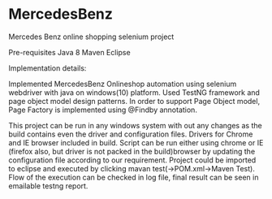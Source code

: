 # MercedesBenz
Mercedes Benz online shopping selenium project 

Pre-requisites
Java 8
Maven
Eclipse

Implementation details:

Implemented MercedesBenz Onlineshop automation using selenium webdriver with java on windows(10) platform. Used TestNG framework and 
page object model design patterns. In order to support Page Object model, Page Factory is implemented using @Findby annotation. 

This project can be run in any windows system with out any changes as the build contains even the driver and configuration files.
Drivers for Chrome and IE browser included in build. Script can be run either using chrome or IE (firefox also, but driver is not
packed in the build)browser by updating the configuration file according to our requirement. Project could be imported to eclipse 
and executed by clicking mavan test(<project name>->POM.xml->Maven Test). Flow of the execution can be checked in log file, 
final result can be seen in emailable testng report.
